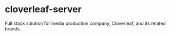 # cloverleaf-server
Full stack solution for media production company, Cloverleaf, and its related brands.
